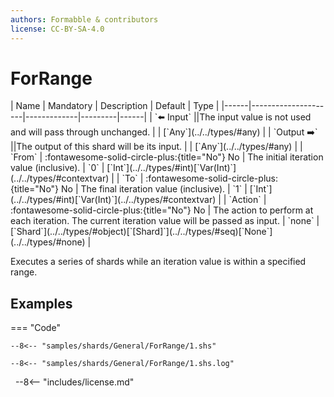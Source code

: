 ```yaml
---
authors: Formabble & contributors
license: CC-BY-SA-4.0
---
```



# ForRange

<div class="sh-parameters" markdown="1">
| Name | Mandatory | Description | Default | Type |
|------|---------------------|-------------|---------|------|
| `⬅️ Input` ||The input value is not used and will pass through unchanged. | | [`Any`](../../types/#any) |
| `Output ➡️` ||The output of this shard will be its input. | | [`Any`](../../types/#any) |
| `From` | :fontawesome-solid-circle-plus:{title="No"} No  | The initial iteration value (inclusive). | `0` | [`Int`](../../types/#int)[`Var(Int)`](../../types/#contextvar) |
| `To` | :fontawesome-solid-circle-plus:{title="No"} No  | The final iteration value (inclusive). | `1` | [`Int`](../../types/#int)[`Var(Int)`](../../types/#contextvar) |
| `Action` | :fontawesome-solid-circle-plus:{title="No"} No  | The action to perform at each iteration. The current iteration value will be passed as input. | `none` | [`Shard`](../../types/#object)[`[Shard]`](../../types/#seq)[`None`](../../types/#none) |

</div>

Executes a series of shards while an iteration value is within a specified range.

## Examples

=== "Code"

  ```x86asm linenums="1"
  --8<-- "samples/shards/General/ForRange/1.shs"
  ```

  ```
  --8<-- "samples/shards/General/ForRange/1.shs.log"
  ```
&nbsp;
--8<-- "includes/license.md"

